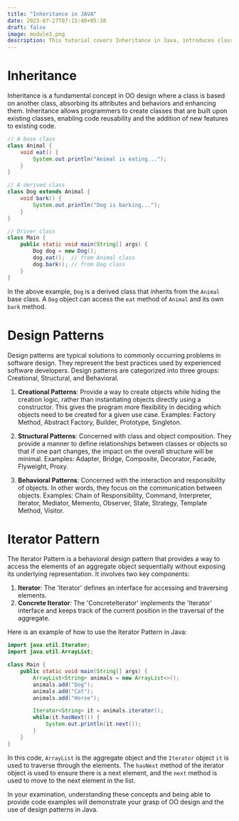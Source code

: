```yaml
---
title: "Inheritance in JAVA"
date: 2023-07-27T07:15:40+05:30
draft: false
image: module3.png
description: This tutorial covers Inheritance in Java, introduces classifications of Design Patterns (Creational, Structural, Behavioral), and explains the Iterator Pattern. It features code snippets illustrating inheritance and the use of the Iterator Pattern for sequential access in collections.
---
```


# Inheritance

Inheritance is a fundamental concept in OO design where a class is based on another class, absorbing its attributes and behaviors and enhancing them. Inheritance allows programmers to create classes that are built upon existing classes, enabling code reusability and the addition of new features to existing code.

```java
// A base class
class Animal {
    void eat() {
        System.out.println("Animal is eating...");
    }
}

// A derived class
class Dog extends Animal {
    void bark() {
        System.out.println("Dog is barking...");
    }
}

// Driver class
class Main {
    public static void main(String[] args) {
        Dog dog = new Dog();
        dog.eat();  // from Animal class
        dog.bark(); // from Dog class
    }
}
```

In the above example, `Dog` is a derived class that inherits from the `Animal` base class. A `Dog` object can access the `eat` method of `Animal` and its own `bark` method.

# Design Patterns

Design patterns are typical solutions to commonly occurring problems in software design. They represent the best practices used by experienced software developers. Design patterns are categorized into three groups: Creational, Structural, and Behavioral.

1. **Creational Patterns**: Provide a way to create objects while hiding the creation logic, rather than instantiating objects directly using a constructor. This gives the program more flexibility in deciding which objects need to be created for a given use case. Examples: Factory Method, Abstract Factory, Builder, Prototype, Singleton.

2. **Structural Patterns**: Concerned with class and object composition. They provide a manner to define relationships between classes or objects so that if one part changes, the impact on the overall structure will be minimal. Examples: Adapter, Bridge, Composite, Decorator, Facade, Flyweight, Proxy.

3. **Behavioral Patterns**: Concerned with the interaction and responsibility of objects. In other words, they focus on the communication between objects. Examples: Chain of Responsibility, Command, Interpreter, Iterator, Mediator, Memento, Observer, State, Strategy, Template Method, Visitor.


# Iterator Pattern

The Iterator Pattern is a behavioral design pattern that provides a way to access the elements of an aggregate object sequentially without exposing its underlying representation. It involves two key components: 

1. **Iterator**: The 'Iterator' defines an interface for accessing and traversing elements.
2. **Concrete Iterator**: The 'ConcreteIterator' implements the 'Iterator' interface and keeps track of the current position in the traversal of the aggregate.

Here is an example of how to use the Iterator Pattern in Java:

```java
import java.util.Iterator;
import java.util.ArrayList;

class Main {
    public static void main(String[] args) {
        ArrayList<String> animals = new ArrayList<>();
        animals.add("Dog");
        animals.add("Cat");
        animals.add("Horse");

        Iterator<String> it = animals.iterator();
        while(it.hasNext()) {
            System.out.println(it.next());
        }
    }
}
```

In this code, `ArrayList` is the aggregate object and the `Iterator` object `it` is used to traverse through the elements. The `hasNext` method of the iterator object is used to ensure there is a next element, and the `next` method is used to move to the next element in the list.

In your examination, understanding these concepts and being able to provide code examples will demonstrate your grasp of OO design and the use of design patterns in Java.


